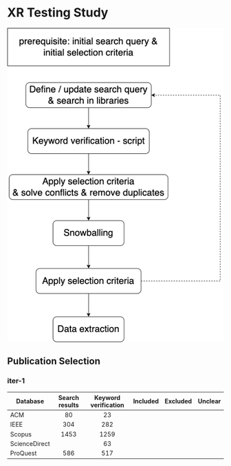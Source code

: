 # XR Testing Study

![Image](./flowchart.png)

## Publication Selection

### iter-1

| Database      | Search results | Keyword verification | Included | Excluded | Unclear |
| ------------- | :------------: | :------------------: | :------: | :------: | :-----: |
| ACM           |       80       |          23          |          |          |         |
| IEEE          |      304       |         282          |          |          |         |
| Scopus        |      1453      |         1259         |          |          |         |
| ScienceDirect |                |          63          |          |          |         |
| ProQuest      |      586       |         517          |          |          |         |

